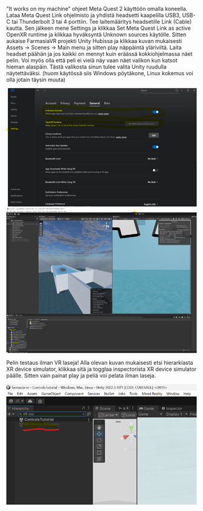 "It works on my machine" ohjeet Meta Quest 2 käyttöön omalla koneella. Lataa Meta Quest Link ohjelmisto ja yhdistä headsetti kaapelilla USB3, USB-C tai Thunderbolt 3 tai 4 porttiin.
Tee laitemääritys headsetille Link (Cable) kautta. Sen jälkeen mene Settings ja klikkaa Set Meta Quest Link as active OpenXR runtime ja klikkaa hyväksyntä Unknown sources käytölle. 
Sitten aukaise FarmasiaVR projekti Unity Hubissa ja klikkaa kuvan mukaisesti Assets -> Scenes -> Main menu ja sitten play näppäintä yläriviltä. Laita headset päähän ja jos kaikki on mennyt kuin eräässä kokkiohjelmassa näet pelin. 
Voi myös olla että peli ei vielä näy vaan näet valikon kun katsot hieman alaspäin. Tästä valikosta sinun tulee valita Unity ruudulla näytettäväksi. (huom käytössä siis Windows pöytäkone, Linux kokemus voi olla jotain täysin muuta)

![img1](https://github.com/FarmasiaVR/farmasia-vr/blob/dev/Docs/img/questlink1.png)
![img2](https://github.com/FarmasiaVR/farmasia-vr/blob/dev/Docs/img/questlink2.png)

Pelin testaus ilman VR laseja! Alla olevan kuvan mukaisesti etsi hierarkiasta XR device simulator, klikkaa sitä ja togglaa inspectorista XR device simulator päälle. Sitten vain painat play ja peliä voi pelata ilman laseja.

![img3](https://github.com/FarmasiaVR/farmasia-vr/blob/dev/Docs/img/devsimu.png)
